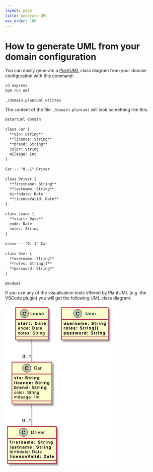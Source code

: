 ```yaml
---
layout: page
title: Generate UML
nav_order: 100
---
```


# How to generate UML from your domain configuration

You can easily generate a [PlantUML](https://plantuml.com/en/class-diagram) class diagram from your domain configuration with this command:

```
cd express
npm run uml

./domain.plantuml written
```

The content of the file `./domain.plantuml` will look something like this: 

```
@startuml domain

class Car {
  **vin: String**
  **licence: String**
  **brand: String**
  color: String
  mileage: Int
}

Car -- "0..1" Driver

class Driver {
  **firstname: String**
  **lastname: String**
  birthdate: Date
  **licenceValid: Date**
}

class Lease {
  **start: Date**
  ende: Date
  notes: String
}

Lease -- "0..1" Car

class User {
  **username: String**
  **roles: String[]**
  **password: String**
}

@enduml
```

If you use any ot the visualisation tools offered by PlantUML (e.g. the VSCode plugin) you will get the following UML class diagram: 

![Schema](./img/plantuml.png)
